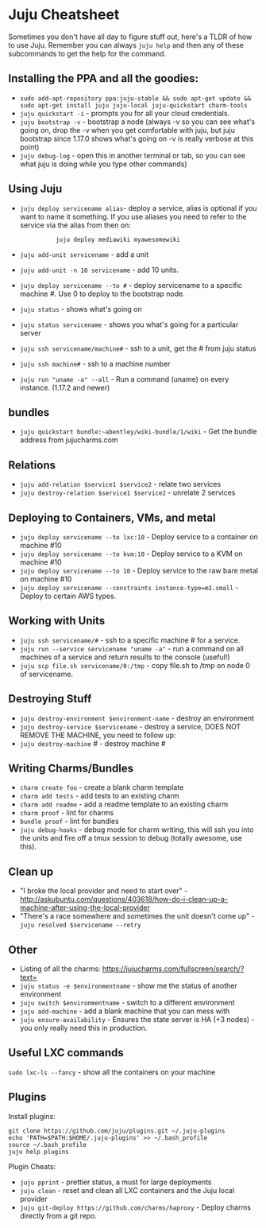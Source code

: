 # Juju Cheatsheet

Sometimes you don't have all day to figure stuff out, here's a TLDR of how to use Juju. Remember you can always `juju help` and then any of these subcommands to get the help for the command. 

## Installing the PPA and all the goodies:

- `sudo add-apt-repository ppa:juju-stable && sudo apt-get update && sudo apt-get install juju juju-local juju-quickstart charm-tools`
- `juju quickstart -i` - prompts you for all your cloud credentials. 
- `juju bootstrap -v` - bootstrap a node (always -v so you can see what's going on, drop the -v when you get comfortable with juju, but juju bootstrap since 1.17.0 shows what's going on -v is really verbose at this point)
- `juju debug-log` - open this in another terminal or tab, so you can see what juju is doing while you type other commands)

## Using Juju

- `juju deploy servicename alias`- deploy a service, alias is optional if you want to name it something. If you use aliases you need to refer to the service via the alias from then on:

                juju deploy mediawiki myawesomewiki

- `juju add-unit servicename` - add a unit
- `juju add-unit -n 10 servicename` - add 10 units.
- `juju deploy servicename --to #` - deploy servicename to a specific machine #. Use 0 to deploy to the bootstrap node.
- `juju status` - shows what's going on
- `juju status servicename` - shows you what's going for a particular server
- `juju ssh servicename/machine#` - ssh to a unit, get the # from juju status
- `juju ssh machine#` - ssh to a machine number
- `juju run "uname -a" --all` - Run a command (uname) on every instance. (1.17.2 and newer)

## bundles

- `juju quickstart bundle:~abentley/wiki-bundle/1/wiki` - Get the bundle address from jujucharms.com

## Relations

- `juju add-relation $service1 $service2` - relate two services
- `juju destroy-relation $service1 $service2` - unrelate 2 services

## Deploying to Containers, VMs, and metal

- `juju deploy servicename --to lxc:10` - Deploy service to a container on machine #10
- `juju deploy servicename --to kvm:10` - Deploy service to a KVM on machine #10
- `juju deploy servicename --to 10` - Deploy service to the raw bare metal on machine #10
- `juju deploy servicename --constraints instance-type=m1.small` - Deploy to certain AWS types. 

## Working with Units

- `juju ssh servicename/#` - ssh to a specific machine # for a service.
- `juju run --service servicename "uname -a"` - run a command on all machines of a service and return results to the console (useful!)
- `juju scp file.sh servicename/0:/tmp` - copy file.sh to /tmp on node 0 of servicename.


## Destroying Stuff

- `juju destroy-environment $environment-name` - destroy an environment
- `juju destroy-service $servicename` - destroy a service, DOES NOT REMOVE THE MACHINE, you need to follow up:
- `juju destroy-machine` # - destroy machine # 

## Writing Charms/Bundles

- `charm create foo` - create a blank charm template
- `charm add tests` - add tests to an existing charm
- `charm add readme` - add a readme template to an existing charm
- `charm proof` - lint for charms
- `bundle proof` - lint for bundles
- `juju debug-hooks` - debug mode for charm writing, this will ssh you into the units and fire off a tmux session to debug (totally awesome, use this). 

## Clean up

- "I broke the local provider and need to start over" - http://askubuntu.com/questions/403618/how-do-i-clean-up-a-machine-after-using-the-local-provider
- "There's a race somewhere and sometimes the unit doesn't come up" - `juju resolved $servicename --retry` 

## Other

- Listing of all the charms: https://jujucharms.com/fullscreen/search/?text=
- `juju status -e $environmentname` - show me the status of another environment
- `juju switch $environmentname` - switch to a different environment
- `juju add-machine` - add a blank machine that you can mess with
- `juju ensure-availability` - Ensures the state server is HA (+3 nodes) - you only really need this in production.

## Useful LXC commands

`sudo lxc-ls --fancy` - show all the containers on your machine

## Plugins

Install plugins:

    git clone https://github.com/juju/plugins.git ~/.juju-plugins
    echo 'PATH=$PATH:$HOME/.juju-plugins' >> ~/.bash_profile
    source ~/.bash_profile
    juju help plugins

Plugin Cheats:

- `juju pprint` - prettier status, a must for large deployments
- `juju clean` - reset and clean all LXC containers and the Juju local provider
- `juju git-deploy https://github.com/charms/haproxy` - Deploy charms directly from a git repo. 

